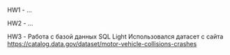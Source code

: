 HW1 - ...

HW2 - ...

HW3 - Работа с базой данных SQL Light 
Использовался датасет с сайта https://catalog.data.gov/dataset/motor-vehicle-collisions-crashes